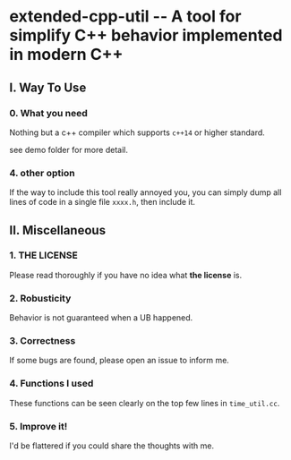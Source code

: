 # extended-cpp-util -- A tool for simplify C++ behavior implemented in modern C++

## I. Way To Use

### 0. What you need

Nothing but a c++ compiler which supports `c++14` or higher standard.

see demo folder for more detail.

### 4. other option

If the way to include this tool really annoyed you, you can simply dump all lines of code in a single file `xxxx.h`, then include it.

## II. Miscellaneous

### 1. **THE LICENSE**

Please read thoroughly if you have no idea what **the license** is.

### 2. Robusticity

Behavior is not guaranteed when a UB happened.

### 3. Correctness

If some bugs are found, please open an issue to inform me.

### 4. Functions I used

These functions can be seen clearly on the top few lines in `time_util.cc`. 

### 5. Improve it!

I'd be flattered if you could share the thoughts with me.
